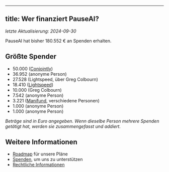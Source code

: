 

---
title: Wer finanziert PauseAI?
---

_letzte Aktualisierung: 2024-09-30_

PauseAI hat bisher 180.552 € an Spenden erhalten.

## Größte Spender

- 50.000 ([Conjointly](https://conjointly.com/))
- 36.952 (anonyme Person)
- 27.528 (Lightspeed, über Greg Colbourn)
- 18.410 ([Lightspeed](https://lightspeedgrants.org/))
- 10.000 (Greg Colbourn)
- 7.542 (anonyme Person)
- 3.221 ([Manifund](https://manifund.org/projects/pauseai-local-communities---volunteer-stipends), verschiedene Personen)
- 1.000 (anonyme Person)
- 1.000 (anonyme Person)

_Beträge sind in Euro angegeben. Wenn dieselbe Person mehrere Spenden getätigt hat, werden sie zusammengefasst und addiert._

## Weitere Informationen

- [Roadmap](/roadmap) für unsere Pläne
- [Spenden](/donate), um uns zu unterstützen
- [Rechtliche Informationen](/legal)